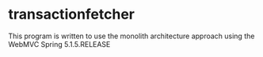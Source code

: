 # transactionfetcher
This program is written to use the monolith architecture approach using the WebMVC Spring 5.1.5.RELEASE
